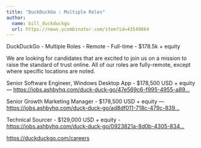 ```yaml
---
title: "DuckDuckGo : Multiple Roles"
author:
  name: bill_duckduckgo
  url: https://news.ycombinator.com/item?id=43549864
---
```

DuckDuckGo - Multiple Roles - Remote - Full-time - $178.5k + equity

We are looking for candidates that are excited to join us on a mission to raise the standard of trust online. All of our roles are fully-remote, except where specific locations are noted.

Senior Software Engineer, Windows Desktop App - $178,500 USD + equity — 
<a href="https:&#x2F;&#x2F;jobs.ashbyhq.com&#x2F;duck-duck-go&#x2F;47e569c6-f995-4955-a892-a3829ad0f39b?utm_source=1DKZJgG9d9" rel="nofollow">https:&#x2F;&#x2F;jobs.ashbyhq.com&#x2F;duck-duck-go&#x2F;47e569c6-f995-4955-a89...</a>

Senior Growth Marketing Manager - $178,500 USD + equity —
<a href="https:&#x2F;&#x2F;jobs.ashbyhq.com&#x2F;duck-duck-go&#x2F;ad8df011-718c-479c-8399-0c0ae0100a98?utm_source=1DKZJgG9d9" rel="nofollow">https:&#x2F;&#x2F;jobs.ashbyhq.com&#x2F;duck-duck-go&#x2F;ad8df011-718c-479c-839...</a>

Technical Sourcer - $129,000 USD + equity - 
<a href="https:&#x2F;&#x2F;jobs.ashbyhq.com&#x2F;duck-duck-go&#x2F;0923821a-8d0b-4305-8341-1187f9ddd471?utm_source=1DKZJgG9d9" rel="nofollow">https:&#x2F;&#x2F;jobs.ashbyhq.com&#x2F;duck-duck-go&#x2F;0923821a-8d0b-4305-834...</a>

<a href="https:&#x2F;&#x2F;duckduckgo.com&#x2F;careers" rel="nofollow">https:&#x2F;&#x2F;duckduckgo.com&#x2F;careers</a>
<JobApplication />
